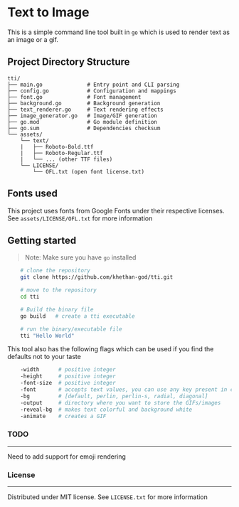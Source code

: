 # Text to Image

This is a simple command line tool built in `go` which is used to render text as an image or a gif.

## Project Directory Structure

```
tti/
├── main.go              # Entry point and CLI parsing
├── config.go            # Configuration and mappings
├── font.go              # Font management
├── background.go        # Background generation
├── text_renderer.go     # Text rendering effects
├── image_generator.go   # Image/GIF generation
├── go.mod               # Go module definition
├── go.sum               # Dependencies checksum
└── assets/
    └── text/
    |   ├── Roboto-Bold.ttf
    |   ├── Roboto-Regular.ttf
    |   └── ... (other TTF files)
    └── LICENSE/
        └── OFL.txt (open font license.txt)
```

## Fonts used
This project uses fonts from Google Fonts under their respective licenses. See `assets/LICENSE/OFL.txt` for more information

## Getting started

> Note: Make sure you have `go` installed

```bash
    # clone the repository
    git clone https://github.com/khethan-god/tti.git

    # move to the repository
    cd tti

    # Build the binary file
    go build   # create a tti executable

    # run the binary/executable file
    tti "Hello World"
```


This tool also has the following flags which can be used if you find the defaults not to your taste

```bash
    -width      # positive integer
    -height     # positive integer
    -font-size  # positive integer
    -font       # accepts text values, you can use any key present in config.go file's fontMap
    -bg         # [default, perlin, perlin-s, radial, diagonal]
    -output     # directory where you want to store the GIFs/images
    -reveal-bg  # makes text colorful and background white
    -animate    # creates a GIF
```

### TODO
---
Need to add support for emoji rendering

### License
---
Distributed under MIT license. See `LICENSE.txt` for more information